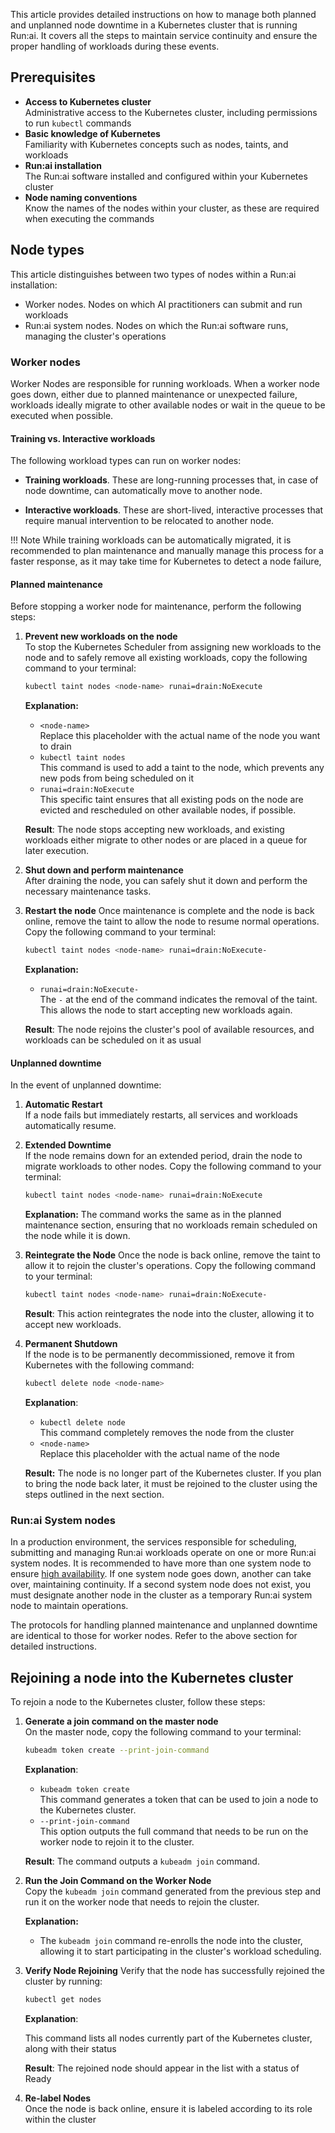   
This article provides detailed instructions on how to manage both planned and unplanned node downtime in a Kubernetes cluster that is running Run:ai. It covers all the steps to maintain service continuity and ensure the proper handling of workloads during these events.

## Prerequisites

* __Access to Kubernetes cluster__  
  Administrative access to the Kubernetes cluster, including permissions to run `kubectl` commands  
* __Basic knowledge of Kubernetes__  
  Familiarity with Kubernetes concepts such as nodes, taints, and workloads  
* __Run:ai installation__  
  The Run:ai software installed and configured within your Kubernetes cluster   
* __Node naming conventions__  
  Know the names of the nodes within your cluster, as these are required when executing the commands

## Node types

This article distinguishes between two types of nodes within a Run:ai installation:

* Worker nodes. Nodes on which AI practitioners can submit and run workloads
* Run:ai system nodes. Nodes on which the Run:ai software runs, managing the cluster's operations

### Worker nodes

Worker Nodes are responsible for running workloads. When a worker node goes down, either due to planned maintenance or unexpected failure, workloads ideally migrate to other available nodes or wait in the queue to be executed when possible.

#### Training vs. Interactive workloads

The following workload types can run on worker nodes: 

* __Training workloads__. These are long-running processes that, in case of node downtime, can automatically move to another node.

* __Interactive workloads__. These are short-lived, interactive processes that require manual intervention to be relocated to another node.

!!! Note
    While training workloads can be automatically migrated, it is recommended to plan maintenance and manually manage this process for a faster response, as it may take time for Kubernetes to detect a node failure,

#### Planned maintenance

Before stopping a worker node for maintenance, perform the following steps:

1. __Prevent new workloads on the node__  
   To stop the Kubernetes Scheduler from assigning new workloads to the node and to safely remove all existing workloads, copy the following command to your terminal:  

    ``` bash
    kubectl taint nodes <node-name> runai=drain:NoExecute
    ```

    __Explanation:__ 
    
    * `<node-name>`  
        Replace this placeholder with the actual name of the node you want to drain  
    * `kubectl taint nodes`  
        This command is used to add a taint to the node, which prevents any new pods from being scheduled on it  
    * `runai=drain:NoExecute`  
        This specific taint ensures that all existing pods on the node are evicted and rescheduled on other available nodes, if possible. 

    __Result__: The node stops accepting new workloads, and existing workloads either migrate to other nodes or are placed in a queue for later execution. 

2. __Shut down and perform maintenance__  
   After draining the node, you can safely shut it down and perform the necessary maintenance tasks. 

3. __Restart the node__ 
   Once maintenance is complete and the node is back online, remove the taint to allow the node to resume normal operations. Copy the following command to your terminal:  

    ``` bash
    kubectl taint nodes <node-name> runai=drain:NoExecute-
    ```

    __Explanation:__ 

    * `runai=drain:NoExecute-`  
      The `-` at the end of the command indicates the removal of the taint. This allows the node to start accepting new workloads again.

    __Result__: The node rejoins the cluster's pool of available resources, and workloads can be scheduled on it as usual

#### Unplanned downtime

In the event of unplanned downtime:

1. __Automatic Restart__  
    If a node fails but immediately restarts, all services and workloads automatically resume.  
2. __Extended Downtime__  
   If the node remains down for an extended period, drain the node to migrate workloads to other nodes. Copy the following command to your terminal:  

    ``` bash
    kubectl taint nodes <node-name> runai=drain:NoExecute
    ```

    __Explanation:__ The command works the same as in the planned maintenance section, ensuring that no workloads remain scheduled on the node while it is down.  

3. __Reintegrate the Node__ 
   Once the node is back online, remove the taint to allow it to rejoin the cluster's operations. Copy the following command to your terminal:  

    ``` bash
    kubectl taint nodes <node-name> runai=drain:NoExecute-
    ``` 
    __Result__: This action reintegrates the node into the cluster, allowing it to accept new workloads.  

4. __Permanent Shutdown__  
    If the node is to be permanently decommissioned, remove it from Kubernetes with the following command:  

    ``` bash
    kubectl delete node <node-name>
    ```  
    __Explanation__: 

    * `kubectl delete node`  
      This command completely removes the node from the cluster  
    * `<node-name>`  
      Replace this placeholder with the actual name of the node  

    __Result:__ The node is no longer part of the Kubernetes cluster. If you plan to bring the node back later, it must be rejoined to the cluster using the steps outlined in the next section.

### Run:ai System nodes

In a production environment, the services responsible for scheduling, submitting and managing Run:ai workloads operate on one or more Run:ai system nodes. It is recommended to have more than one system node to ensure [high availability](../config/ha.md). If one system node goes down, another can take over, maintaining continuity. If a second system node does not exist, you must designate another node in the cluster as a temporary Run:ai system node to maintain operations.

The protocols for handling planned maintenance and unplanned downtime are identical to those for worker nodes. Refer to the above section for detailed instructions. 

## Rejoining a node into the Kubernetes cluster

To rejoin a node to the Kubernetes cluster, follow these steps:

1. __Generate a join command on the master node__  
   On the master node, copy the following command to your terminal:  

    ``` bash
    kubeadm token create --print-join-command
    ``` 

    __Explanation__: 

    * `kubeadm token create`  
        This command generates a token that can be used to join a node to the Kubernetes cluster.  
    * `--print-join-command`  
        This option outputs the full command that needs to be run on the worker node to rejoin it to the cluster.

    __Result__: The command outputs a `kubeadm join` command. 
    
2. __Run the Join Command on the Worker Node__  
   Copy the `kubeadm join` command generated from the previous step and run it on the worker node that needs to rejoin the cluster.

    __Explanation:__  

    * The `kubeadm join` command re-enrolls the node into the cluster, allowing it to start participating in the cluster's workload scheduling. 

3. __Verify Node Rejoining__ 
   Verify that the node has successfully rejoined the cluster by running:  

    ``` bash
    kubectl get nodes
    ```

    __Explanation__:  

    This command lists all nodes currently part of the Kubernetes cluster, along with their status  
    
    __Result__: The rejoined node should appear in the list with a status of Ready 

4. __Re-label Nodes__  
    Once the node is back online, ensure it is labeled according to its role within the cluster

